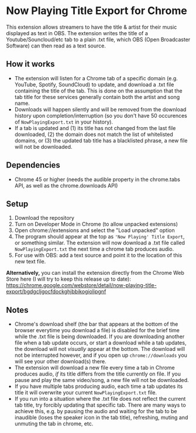 # Now Playing Title Export for Chrome
This extension allows streamers to have the title & artist for their music displayed as text in OBS. The extension writes the title of a Youtube/Souncloud/etc tab to a plain .txt file, which OBS (Open Broadcaster Software) can then read as a text source.

## How it works
* The extension will listen for a Chrome tab of a specific domain (e.g. YouTube, Spotify, SoundCloud) to update, and download a .txt file containing the title of the tab. This is done on the assumption that the tab title for these services generally contain both the artist and song name. 
* Downloads will happen silently and will be removed from the download history upon completion/interruption (so you don't have 50 occurences of `NowPlayingExport.txt` in your history).
* If a tab is updated and (1) its title has not changed from the last file downloaded, (2) the domain does not match the list of whitelisted domains, or (3) the updated tab title has a blacklisted phrase, a new file will not be downloaded.

## Dependencies
* Chrome 45 or higher (needs the audible property in the chrome.tabs API, as well as the chrome.downloads API)

## Setup
1. Download the repository
2. Turn on Developer Mode in Chrome (to allow unpacked extensions)
3. Open chrome://extensions and select the "Load unpacked" option
4. The program should appear at the top as `'Now Playing' Title Export`, or something similar. The extension will now download a .txt file called `NowPlayingExport.txt` the next time a chrome tab produces audio. 
5. For use with OBS: add a text source and point it to the location of this new text file.

**Alternatively,** you can install the extension directly from the Chrome Web Store here (I will try to keep this release up to date): https://chrome.google.com/webstore/detail/now-playing-title-export/bgdgcljgocfdockghjbbikogiolipgnf

## Notes
* Chrome's download shelf (the bar that appears at the bottom of the browser everytime you download a file) is disabled for the brief time while the .txt file is being downloaded. If you are downloading another file when a tab update occurs, or start a download while a tab updates, the download will not *visually* appear at the bottom. The download will not be interrupted however, and if you open up `chrome://downloads` you will see your other download(s) there.
* The extension will download a new file every time a tab in Chrome produces audio, *if* its title differs from the title currently on file. If you pause and play the same video/song, a new file will not be downloaded.
* If you have multiple tabs producing audio, each time a tab updates its title it will overwrite your current `NowPlayingExport.txt` file.
* If you run into a situation where the .txt file does not reflect the current tab title, try forcibly updating that specific tab. There are many ways to achieve this, e.g. by pausing the audio and waiting for the tab to be inaudible (loses the speaker icon in the tab title), refreshing, muting and unmuting the tab in chrome, etc.